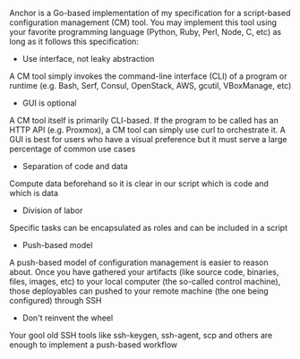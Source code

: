 Anchor is a Go-based implementation of my specification for a script-based configuration management (CM) tool. You may implement this tool using your favorite programming language (Python, Ruby, Perl, Node, C, etc) as long as it follows this specification:

- Use interface, not leaky abstraction

A CM tool simply invokes the command-line interface (CLI) of a program or runtime (e.g. Bash, Serf, Consul, OpenStack, AWS, gcutil, VBoxManage, etc)

- GUI is optional

A CM tool itself is primarily CLI-based. If the program to be called has an HTTP API (e.g. Proxmox), a CM tool can simply use curl to orchestrate it. A GUI is best for users who have a visual preference but it must serve a large percentage of common use cases

- Separation of code and data

Compute data beforehand so it is clear in our script which is code and which is data

- Division of labor

Specific tasks can be encapsulated as roles and can be included in a script

- Push-based model

A push-based model of configuration management is easier to reason about. Once you have gathered your artifacts (like source code, binaries, files, images, etc) to your local computer (the so-called control machine), those deployables can pushed to your remote machine (the one being configured) through SSH

- Don't reinvent the wheel

Your gool old SSH tools like ssh-keygen, ssh-agent, scp and others are enough to implement a push-based workflow

